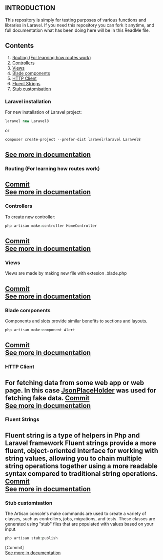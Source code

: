## INTRODUCTION
This repository is simply for testing purposes of various functions and libraries in Laravel.
If you need this repository you can fork it anytime, and full documentation what has been doing here will be in this ReadMe file.

## Contents
 1. [Routing (For learning how routes work)](#routing-for-learning-how-routes-work)
 2. [Controllers](#controllers)
 3. [Views](#views)
 4. [Blade components](#blade-components)
 5. [HTTP Client](#http-client)
 6. [Fluent Strings](#fluent-strings) 
 7. [Stub customisation](#stub-customisation)

### Laravel installation
For new installation of Laravel project:
```php
laravel new Laravel8
```
or

```php
composer create-project --prefer-dist laravel/laravel Laravel8
```
[See more in documentation](https://laravel.com/docs/8.x/installation#installing-laravel)  
---

### Routing (For learning how routes work)
[Commit](https://github.com/LukaLatkovic/Laravel-testing-ground/commit/fa1fc864cb308f8d175d9187c49e7db787194de2)  
[See more in documentation](https://laravel.com/docs/8.x/routing#basic-routing)  
---

### Controllers
To create new controller:
```php
php artisan make:controller HomeController
```
[Commit](https://github.com/LukaLatkovic/Laravel-testing-ground/commit/c77a64f410d5edb15f90de267300f21d29f146de)  
[See more in documentation](https://laravel.com/docs/8.x/controllers#basic-controllers)  
---

### Views
Views are made by making new file with extesion .blade.php 

[Commit](https://github.com/LukaLatkovic/Laravel-testing-ground/commit/221432e8cd9c6554d31ebe4de68ef4b15b1e902e)  
[See more in documentation](https://laravel.com/docs/8.x/views#creating-views)  
---

### Blade components
Components and slots provide similar benefits to sections and layouts.
```php
php artisan make:component Alert
```
[Commit](https://github.com/LukaLatkovic/Laravel-testing-ground/commit/4b2b0fb82ca7fe661e257d3d7001edf7d20c6cec)  
[See more in documentation](https://laravel.com/docs/8.x/blade#components)  
---

### HTTP Client
For fetching data from some web app or web page. 
In this case [JsonPlaceHolder](https://jsonplaceholder.typicode.com/) was used for fetching fake data.
[Commit](https://github.com/LukaLatkovic/Laravel-testing-ground/commit/2a5e5e66d30dda102b1ca1e0c2db243fd0ae1b28)  
[See more in documentation](https://laravel.com/docs/8.x/http-client#making-requests)  
---

### Fluent Strings
Fluent string is a type of helpers in Php and Laravel framework
Fluent strings provide a more fluent, object-oriented interface for working with string values, allowing you to chain multiple string operations together using a more readable syntax compared to traditional string operations.
[Commit](https://github.com/LukaLatkovic/Laravel-testing-ground/commit/e65e46c4f15807ea34cad9e5e1c7d63d840f26f1)  
[See more in documentation](https://laravel.com/docs/8.x/helpers#method-fluent-str-after)
---

### Stub customisation
The Artisan console's make commands are used to create a variety of classes, such as controllers, jobs, migrations, and tests. These classes are generated using "stub" files that are populated with values based on your input.  
```php
php artisan stub:publish
```  
[Commit]  
[See more in documentation](https://laravel.com/docs/8.x/artisan#stub-customization) 